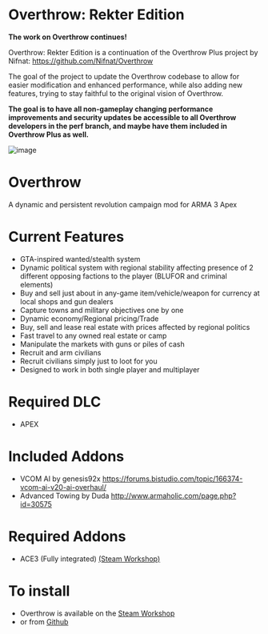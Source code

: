 
# Overthrow: Rekter Edition
**The work on Overthrow continues!**

Overthrow: Rekter Edition is a continuation of the Overthrow Plus project by Nifnat: https://github.com/Nifnat/Overthrow

The goal of the project to update the Overthrow codebase to allow for easier modification and enhanced performance, while also adding new features, trying to stay faithful to the original vision of Overthrow.

**The goal is to have all non-gameplay changing performance improvements and security updates be accessible to all Overthrow developers in the perf branch, and maybe have them included in Overthrow Plus as well.**

![image](https://raw.githubusercontent.com/rekterakathom/Overthrow/rkt_edition/addons/overthrow_main/campaign/RKT-loadingscreen.jpg)

# Overthrow
A dynamic and persistent revolution campaign mod for ARMA 3 Apex

# Current Features
* GTA-inspired wanted/stealth system
* Dynamic political system with regional stability affecting presence of 2 different opposing factions to the player (BLUFOR and criminal elements)
* Buy and sell just about in any-game item/vehicle/weapon for currency at local shops and gun dealers
* Capture towns and military objectives one by one
* Dynamic economy/Regional pricing/Trade
* Buy, sell and lease real estate with prices affected by regional politics
* Fast travel to any owned real estate or camp
* Manipulate the markets with guns or piles of cash
* Recruit and arm civilians
* Recruit civilians simply just to loot for you
* Designed to work in both single player and multiplayer

# Required DLC
* APEX

# Included Addons
* VCOM AI by genesis92x https://forums.bistudio.com/topic/166374-vcom-ai-v20-ai-overhaul/
* Advanced Towing by Duda http://www.armaholic.com/page.php?id=30575

# Required Addons
* ACE3 (Fully integrated) [(Steam Workshop)](https://steamcommunity.com/sharedfiles/filedetails/?id=463939057)

# To install
* Overthrow is available on the [Steam Workshop](http://steamcommunity.com/sharedfiles/filedetails/?id=774201744)
* or from [Github](https://github.com/ArmaOverthrow/Overthrow.Tanoa/releases/latest)

